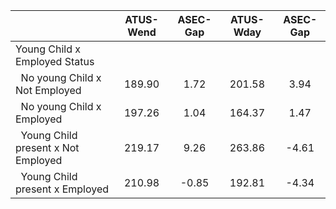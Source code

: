 
|                      |    ATUS-Wend |     ASEC-Gap |    ATUS-Wday |     ASEC-Gap |
| -------------------- | :----------: | :----------: | :----------: | :----------: |
| Young Child x Employed Status |              |              |              |              |
| &nbsp;&nbsp;No young Child x Not Employed |       189.90 |         1.72 |       201.58 |         3.94 |
| &nbsp;&nbsp;No young Child x Employed |       197.26 |         1.04 |       164.37 |         1.47 |
| &nbsp;&nbsp;Young Child present x Not Employed |       219.17 |         9.26 |       263.86 |        -4.61 |
| &nbsp;&nbsp;Young Child present x Employed |       210.98 |        -0.85 |       192.81 |        -4.34 |

